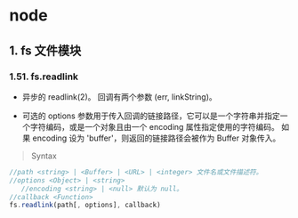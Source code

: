 # node

## 1. fs 文件模块

### 1.51. fs.readlink

- 异步的 readlink(2)。 回调有两个参数 (err, linkString)。

- 可选的 options 参数用于传入回调的链接路径，它可以是一个字符串并指定一个字符编码，或是一个对象且由一个 encoding 属性指定使用的字符编码。 如果 encoding 设为 'buffer'，则返回的链接路径会被作为 Buffer 对象传入。

> Syntax

```js
//path <string> | <Buffer> | <URL> | <integer> 文件名或文件描述符。
//options <Object> | <string>
   //encoding <string> | <null> 默认为 null。
//callback <Function>   
fs.readlink(path[, options], callback)
```
